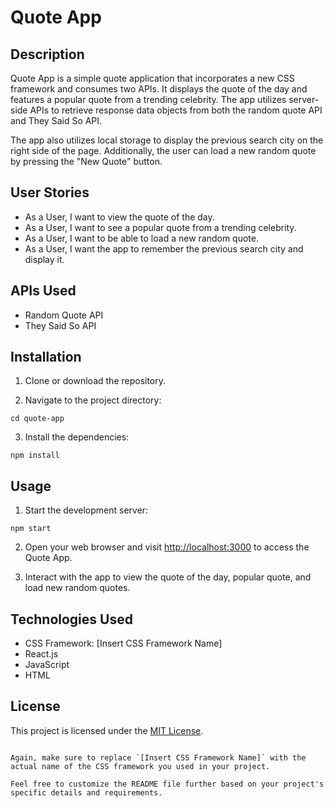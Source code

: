 

# Quote App

## Description

Quote App is a simple quote application that incorporates a new CSS framework and consumes two APIs. It displays the quote of the day and features a popular quote from a trending celebrity. The app utilizes server-side APIs to retrieve response data objects from both the random quote API and They Said So API.

The app also utilizes local storage to display the previous search city on the right side of the page. Additionally, the user can load a new random quote by pressing the "New Quote" button.

## User Stories

- As a User, I want to view the quote of the day.
- As a User, I want to see a popular quote from a trending celebrity.
- As a User, I want to be able to load a new random quote.
- As a User, I want the app to remember the previous search city and display it.

## APIs Used

- Random Quote API
- They Said So API

## Installation

1. Clone or download the repository.

2. Navigate to the project directory:

```
cd quote-app
```

3. Install the dependencies:

```
npm install
```

## Usage

1. Start the development server:

```
npm start
```

2. Open your web browser and visit [http://localhost:3000](http://localhost:3000) to access the Quote App.

3. Interact with the app to view the quote of the day, popular quote, and load new random quotes.

## Technologies Used

- CSS Framework: [Insert CSS Framework Name]
- React.js
- JavaScript
- HTML

## License

This project is licensed under the [MIT License](LICENSE).
```

Again, make sure to replace `[Insert CSS Framework Name]` with the actual name of the CSS framework you used in your project.

Feel free to customize the README file further based on your project's specific details and requirements.